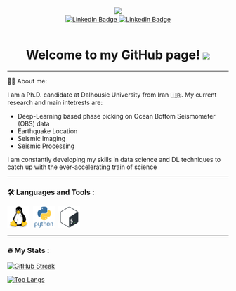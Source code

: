 <div id="header" align="center">
  <img src="https://media.giphy.com/media/qgQUggAC3Pfv687qPC/giphy.gif" width="170"/>
  <div id="badges">
  <a href="https://www.linkedin.com/in/alireza-niksejel/">
  <img src="https://img.shields.io/badge/LinkedIn-blue?style=for-the-badge&logo=linkedin&logoColor=white" alt="LinkedIn Badge"/>
  </a>
  <a href="https://www.researchgate.net/profile/Alireza-Niksejel">
  <img src="https://img.shields.io/badge/ResearchGate-cyan?style=for-the-badge&logo=ResearchGate&logoColor=white" alt="LinkedIn Badge"/>
  </a>
</div>
  <img src="https://komarev.com/ghpvc/?username=alirezaniki&style=flat-square&color=blue" alt=""/>
  <h1>
  Welcome to my GitHub page!
  <img src="https://media.giphy.com/media/hvRJCLFzcasrR4ia7z/giphy.gif" width="30px"/>
</h1>
</div>

---

:man_student:  About me:

I am a Ph.D. candidate at Dalhousie University from Iran :iran:. My current research and main intetrests are:

- Deep-Learning based phase picking on Ocean Bottom Seismometer (OBS) data
- Earthquake Location
- Seismic Imaging
- Seismic Processing

I am constantly developing my skills in data science and DL techniques to catch up with the ever-accelerating train of science

---

### :hammer_and_wrench: Languages and Tools :

<div>
  <img src="https://github.com/devicons/devicon/blob/master/icons/linux/linux-original.svg" title="Linux" alt="Linux" width="50" height="50"/>&nbsp;
  <img src="https://github.com/devicons/devicon/blob/master/icons/python/python-original-wordmark.svg" title="Python" alt="Python" width="50" height="50"/>&nbsp;
  <img src="https://github.com/devicons/devicon/blob/master/icons/bash/bash-original.svg" title="Shell" alt="Shell" width="50" height="50"/>&nbsp;  
</div>

---

### :fire: My Stats :

[![GitHub Streak](http://github-readme-streak-stats.herokuapp.com?user=alirezaniki&theme=dark&background=000000)](https://git.io/streak-stats)

[![Top Langs](https://github-readme-stats.vercel.app/api/top-langs/?username=alirezaniki)](https://github.com/anuraghazra/github-readme-stats)

